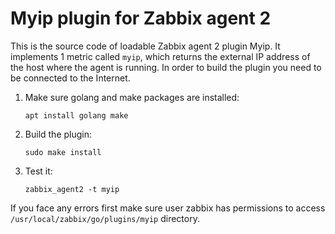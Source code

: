 # Myip plugin for Zabbix agent 2

This is the source code of loadable Zabbix agent 2 plugin Myip. It implements 1 metric
called `myip`, which returns the external IP address of the host where the agent is
running. In order to build the plugin you need to be connected to the Internet.

1. Make sure golang and make packages are installed:

       apt install golang make

1. Build the plugin:

       sudo make install

1. Test it:

       zabbix_agent2 -t myip

If you face any errors first make sure user zabbix has permissions
to access `/usr/local/zabbix/go/plugins/myip` directory.
